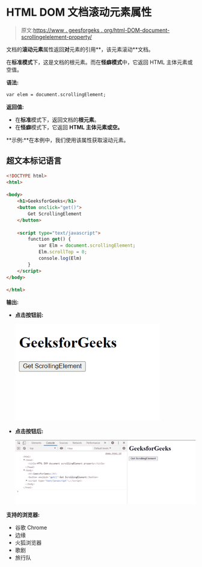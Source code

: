 # HTML DOM 文档滚动元素属性

> 原文:[https://www . geesforgeks . org/html-DOM-document-scrollingelelement-property/](https://www.geeksforgeeks.org/html-dom-document-scrollingelement-property/)

文档的**滚动元素**属性返回**对**元素的引用**，该元素滚动**文档。

在**标准模式**下，这是文档的根元素。而在**怪癖模式**中，它返回 HTML 主体元素或空值。

**语法:**

```html
var elem = document.scrollingElement;
```

**返回值:**

*   在**标准**模式下，返回文档的**根元素**。
*   在**怪癖**模式下，它返回 **HTML 主体元素或空。**

**示例:**在本例中，我们使用该属性获取滚动元素。

## 超文本标记语言

```html
<!DOCTYPE html>
<html>

<body>
    <h1>GeeksforGeeks</h1>
    <button onclick="get()">
        Get ScrollingElement
    </button>

    <script type="text/javascript">
        function get() {
            var Elm = document.scrollingElement;
            Elm.scrollTop = 0;
            console.log(Elm)
        }
    </script>
</body>

</html>
```

**输出:**

*   **点击按钮前:**

    ![](img/116f4024ec697363d5287a6461449fa2.png)

*   **点击按钮后:**

    ![](img/fd5493fa727048bd2b8e7744c2a1598c.png)

**支持的浏览器:**

*   谷歌 Chrome
*   边缘
*   火狐浏览器
*   歌剧
*   旅行队